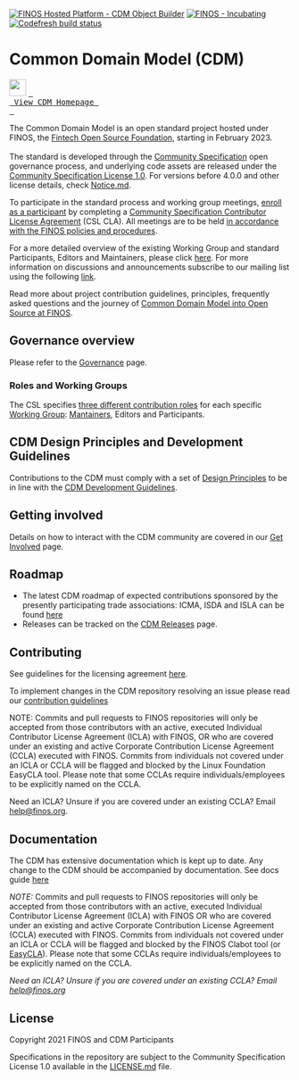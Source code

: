 [![FINOS Hosted Platform - CDM Object Builder](https://img.shields.io/badge/FINOS%20Hosted%20Platform-CDM%20Object%20Builder-blue)](https://cdm-object-builder.finos.org/)
[![FINOS - Incubating](https://cdn.jsdelivr.net/gh/finos/contrib-toolbox@master/images/badge-incubating.svg)](https://community.finos.org/docs/governance/Software-Projects/stages/incubating)
[![Codefresh build status]( https://g.codefresh.io/api/badges/pipeline/regnosysops/FINOS%2Fcommon-domain-model?type=cf-1)]( https://g.codefresh.io/public/accounts/regnosysops/pipelines/new/63ecb79bde06416b39d81e70)

# Common Domain Model (CDM)

<img src=".github/bulb.svg" width="30"> [<kbd> <br> View CDM Homepage <br> </kbd>](https://cdm.finos.org/)

The Common Domain Model is an open standard project hosted under FINOS, the [Fintech Open Source Foundation](https://community.finos.org/docs/governance/Standards-Projects), starting in February 2023.   \
 \
The standard is developed through the [Community Specification](https://community.finos.org/docs/governance/#open-standard-projects) open governance process, and underlying code assets are released under the [Community Specification License 1.0](https://github.com/finos/standards-project-blueprint/blob/master/governance-documents/4._License.md). For versions before 4.0.0 and other license details, check [Notice.md](https://github.com/finos/common-domain-model/blob/master/NOTICE.md).

To participate in the standard process and working group meetings, [enroll as a participant](https://github.com/finos/standards-project-blueprint/blob/master/governance-documents/Getting%20Started.md#best-practices) by completing a [Community Specification Contributor License Agreement](https://community.finos.org/docs/governance/Standards-Projects#ip-licensing-requirements) (CSL CLA).  All meetings are to be held [in accordance with the FINOS policies and procedures](https://community.finos.org/docs/governance/meeting-procedures).

For a more detailed overview of the existing Working Group and standard Participants, Editors and Maintainers, please click [here]( /docs/governance.md). For more information on discussions and announcements subscribe to our mailing list using the following [link](mailto:cdm+subscribe@lists.finos.org).

Read more about project contribution guidelines, principles, frequently asked questions and the journey of [Common Domain Model into Open Source at FINOS](https://www.finos.org/hubfs/Accepted%20FINOS%20Edits_%20Common%20Domain%20Model%20into%20Open%20Source%20at%20FINOS.docx.pdf).

## Governance overview
Please refer to the [Governance](docs/governance.md) page.

### Roles and Working Groups

The CSL specifies [three different contribution roles](docs/governance.md#1roles) for each specific [Working Group](docs/working-groups.md): [Mantainers](docs/maintainers.md), Editors and Participants. 

## CDM Design Principles and Development Guidelines

Contributions to the CDM must comply with a set of [Design Principles](docs/design-principles.md) to be in line with the [CDM Development Guidelines](https://cdm.finos.org/docs/contribution).

## Getting involved 

Details on how to interact with the CDM community are covered in our [Get Involved](docs/get-involved.md) page.
### 

## Roadmap

- The latest CDM roadmap of expected contributions sponsored by the presently participating trade associations: ICMA, ISDA and ISLA can be found [here](docs/roadmap.mdx)
- Releases can be tracked on the [CDM Releases](https://github.com/finos/common-domain-model/releases/tag/5.0.0-dev.7) page.


## Contributing

See guidelines for the licensing agreement [here](https://github.com/finos/common-domain-model/blob/master/.github/CONTRIBUTING.md).

To implement changes in the CDM repository resolving an issue please read our [contribution guidelines](docs/contributions.md)

NOTE: Commits and pull requests to FINOS repositories will only be accepted from those contributors with an active, executed Individual Contributor License Agreement (ICLA) with FINOS, OR who are covered under an existing and active Corporate Contribution License Agreement (CCLA) executed with FINOS. Commits from individuals not covered under an ICLA or CCLA will be flagged and blocked by the Linux Foundation EasyCLA tool. Please note that some CCLAs require individuals/employees to be explicitly named on the CCLA.

Need an ICLA? Unsure if you are covered under an existing CCLA? Email help@finos.org.


## Documentation

The CDM has extensive documentation which is kept up to date. Any change to the CDM should be accompanied by documentation. See docs guide [here](docs/documentation-style-guide.md)


_NOTE:_ Commits and pull requests to FINOS repositories will only be accepted from those contributors with an active, executed Individual Contributor License Agreement (ICLA) with FINOS OR who are covered under an existing and active Corporate Contribution License Agreement (CCLA) executed with FINOS. Commits from individuals not covered under an ICLA or CCLA will be flagged and blocked by the FINOS Clabot tool (or [EasyCLA](https://community.finos.org/docs/governance/Software-Projects/easycla)). Please note that some CCLAs require individuals/employees to be explicitly named on the CCLA.

*Need an ICLA? Unsure if you are covered under an existing CCLA? Email [help@finos.org](mailto:help@finos.org)*


## License

Copyright 2021 FINOS and CDM Participants

Specifications in the repository are subject to the Community Specification License 1.0 available in the [LICENSE.md](LICENSE.md) file.
